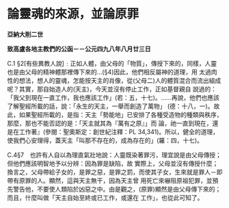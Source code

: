 # 論靈魂的來源，並論原罪


**亞納大削二世**

**致高盧各地主教們的公函－－公元四九八年八月廿三日**





C.1 
§2[有些異教人說]﹕正如人體，由父母的「物質」，傳授下來的，同樣，人靈也是由父母的精神體那裡傳下來的...(§4)因此，他們相反屬神的道理，用
太過肉性的想法，想人的靈魂，怎能按天主的肖像，從(父母二)人的體質混合而流出組成呢？其實，那自始造人的(天主)，今天並沒有停止工作，正如基督親自
說過的：「我父到現在一直工作，我也應該工作」(若：五，十七)。…...再說，他們也應該了解聖經所載的話，說：「永生的天主，一舉而創造了萬物」
(德：十八，一)。故此，如果聖經所載的，是指：天主「勢能地」已安排了各種受造物的種類與秩序，那麼，那也不能否認的是：「天主就其為『萬有之原』」而
論，祂一直到現在，還是在工作著』(參閱：聖奧斯定：創世紀注釋：PL 
34,341)。所以，健全的道理，使我們心安理得，蓋天主「叫那不存在的，成為存在的」(羅：四，十七)。

C.4§7　也許有人自以為理直氣壯地說：人靈既染著罪污，理宜說是由父母傳授；但他們應該明智地予以分辨：因為罪是缺陷，故
實際上，父母並沒有傳授什麼；換言之，父母帶給子女的，是罪之惡，是罪之罰，而使其子女，生來就是罪人－即帶有原罪的人。顯然，這與天主無干，因為天主曾
用死亡來嚇阻原祖犯罪，並預先警告他，不要使人類陷於凶惡之中。由是觀之，(原罪)顯然是由父母傳下來的；而且，什麼叫做「天主自始至終或已工作，或還在
工作」，也從此可知了。

